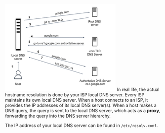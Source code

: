 ![.guides/img/image5](./image5.png)
In real life, the actual hostname resolution is done by your ISP local DNS server. Every ISP maintains its own local DNS server. When a host connects to an ISP, it provides the IP addresses of its local DNS server(s). When a host makes a DNS query, the query is sent to the local DNS server, which acts as a **proxy**, forwarding the query into the DNS server hierarchy.

The IP address of your local DNS server can be found in `/etc/resolv.conf`.